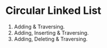 # Circular Linked List

1. Adding & Traversing.
2. Adding, Inserting & Traversing.
3. Adding, Deleting & Traversing.